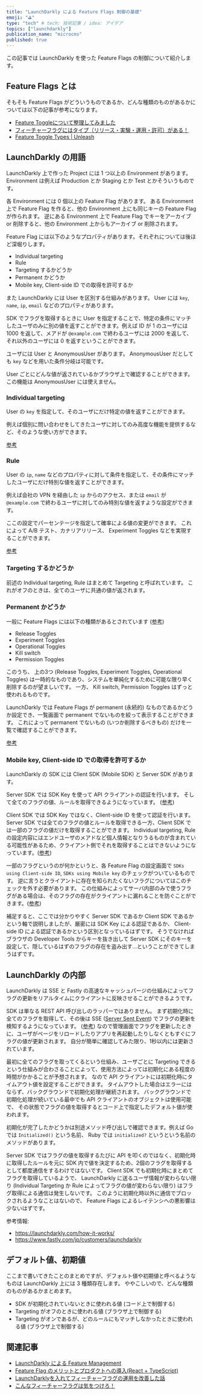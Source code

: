 ```yaml
---
title: "LaunchDarkly による Feature Flags 制御の基礎"
emoji: "⛳"
type: "tech" # tech: 技術記事 / idea: アイデア
topics: ["launchdarkly"]
publication_name: "microcms"
published: true
---
```


この記事では LaunchDarkly を使った Feature Flags の制御について紹介します。

## Feature Flags とは

そもそも Feature Flags がどういうものであるか、どんな種類のものがあるかについては以下の記事が参考になります。

- [Feature Toggleについて整理してみました](https://cabi99.hatenablog.com/entry/2019/10/21/144441)
- [フィーチャーフラグにはタイプ（リリース・実験・運用・許可）がある！](https://kakakakakku.hatenablog.com/entry/2022/02/01/102104)
- [Feature Toggle Types | Unleash](https://docs.getunleash.io/advanced/feature_toggle_types#feature-toggle-types)

## LaunchDarkly の用語

LaunchDarkly 上で作った Project には 1 つ以上の Environment があります。
Environment は例えば Production とか Staging とか Test とかそういうものです。

各 Environment には 0 個以上の Feature Flag があります。
ある Environment 上で Feature Flag を作ると、他の Environment 上にも同じキーの Feature Flag が作られます。
逆にある Environment 上で Feature Flag でキーをアーカイブ or 削除すると、他の Environment 上からもアーカイブ or 削除されます。

Feature Flag には以下のようなプロパティがあります。それぞれについては後ほど深堀りします。

- Individual targeting
- Rule
- Targeting するかどうか
- Permanent かどうか
- Mobile key, Client-side ID での取得を許可するか

また LaunchDarkly には User を区別する仕組みがあります。
User には `key`, `name`, `ip`, `email` などのプロパティがあります。

SDK でフラグを取得するときに User を指定することで、特定の条件にマッチしたユーザのみに別の値を返すことができます。例えば ID が 1 のユーザには 1000 を返して、メアドが `@example.com` で終わるユーザには 2000 を返して、それ以外のユーザには 0 を返すということができます。

ユーザには User と AnonymousUser があります。
AnonymousUser だとしても `key` などを用いた条件分岐は可能です。

User ごとにどんな値が返されているかブラウザ上で確認することができます。
この機能は AnonymousUser には使えません。

### Individual targeting

User の `key` を指定して、そのユーザにだけ特定の値を返すことができます。

例えば個別に問い合わせをしてきたユーザに対してのみ高度な機能を提供するなど、そのような使い方ができます。

[参考](https://docs.launchdarkly.com/home/flags/individual-targeting)

### Rule

User の `ip`, `name` などのプロパティに対して条件を指定して、その条件にマッチしたユーザにだけ特別な値を返すことができます。

例えば会社の VPN を経由した `ip` からのアクセス、または `email` が `@example.com` で終わるユーザに対してのみ特別な値を返すような設定ができます。

ここの設定でパーセンテージを指定して確率による値の変更ができます。
これによって A/B テスト、カナリアリリース、 Experiment Toggles などを実現することができます。

[参考](https://docs.launchdarkly.com/home/flags/targeting-rules)

### Targeting するかどうか

前述の Individual targeting, Rule はまとめて Targeting と呼ばれています。
これがオフのときは、全てのユーザに共通の値が返されます。

### Permanent かどうか

一般に Feature Flags には以下の種類があるとされています ([参考](https://docs.getunleash.io/advanced/feature_toggle_types#feature-toggle-types))

- Release Toggles
- Experiment Toggles
- Operational Toggles
- Kill switch
- Permission Toggles

このうち、 上の3つ (Release Toggles, Experiment Toggles, Operational Toggles) は一時的なものであり、システムを単純化するために可能な限り早く削除するのが望ましいです。
一方、 Kill switch, Permission Toggles はずっと使われるものです。

LaunchDarkly では Feature Flags が permanent (永続的) なものであるかどうか設定でき、一覧画面で permanent でないものを絞って表示することができます。
これによって permanent でないもの (いつか削除するべきもの) だけを一覧で確認することができます。

[参考](https://docs.launchdarkly.com/home/flags/settings#permanent-flags)

### Mobile key, Client-side ID での取得を許可するか

LaunchDarkly の SDK には Client SDK (Mobile SDK) と Server SDK があります。

Server SDK では SDK Key を使って API クライアントの認証を行います。
そして全てのフラグの値、ルールを取得できるようになっています。 ([参考](https://docs.launchdarkly.com/sdk/concepts/client-side-server-side#sdk-key))

Client SDK では SDK Key ではなく、Client-side ID を使って認証を行います。
Server SDK では全てのフラグの値とルールを取得できる一方、Client SDK では一部のフラグの値だけを取得することができます。
Individual targeting, Rule の設定内容にはエンドユーザのメアドなど個人情報となりうるものが含まれている可能性があるため、クライアント側でそれを取得することはできないようになっています。([参考](https://docs.launchdarkly.com/sdk/concepts/client-side-server-side#security))

一部のフラグというのが何かというと、各 Feature Flag の設定画面で `SDKs using Client-side ID`, `SDKs using Mobile key` のチェックがついているものです。
逆に言うとクライアントに存在を知られたくないフラグについてはこのチェックを外す必要があります。
この仕組みによってサーバ内部のみで使うフラグがある場合は、そのフラグの存在がクライアントに漏れることを防ぐことができます。([参考](https://docs.launchdarkly.com/sdk/concepts/client-side-server-side#client-side-id))

補足すると、ここでは分かりやすく Server SDK であるか Client SDK であるかという軸で説明しましたが、厳密には SDK Key による認証であるか、 Client-side ID による認証であるかという区別となっているはずです。
そうでなければブラウザの Developer Tools からキーを抜き出して Server SDK にそのキーを設定して、隠しているはずのフラグの存在を盗み出す…ということができてしまうはずです。

## LaunchDarkly の内部

LaunchDarkly は SSE と Fastly の高速なキャッシュパージの仕組みによってフラグの更新をリアルタイムにクライアントに反映させることができるようです。

SDK は単なる REST API 呼び出しのラッパーではありません。
まず初期化時に全てのフラグを取得して、その後は SSE ([Server Sent Event](https://developer.mozilla.org/ja/docs/Web/API/Server-sent_events/Using_server-sent_events)) でフラグの更新を検知するようになっています。 ([参考](https://docs.launchdarkly.com/sdk/concepts/getting-started#plan-for-a-large-initial-payload-from-the-streaming-endpoint))
なので管理画面でフラグを更新したときに、ユーザがページをリロードしたりアプリを再起動したりしなくともすぐにフラグの値が更新されます。
自分が簡単に確認してみた限り、1秒以内には更新されています。

最初に全てのフラグを取ってくるという仕組み、ユーザごとに Targeting できるという仕組みが合わさることによって、使用方法によっては初期化にある程度の時間がかかることが予想されます。
なので API クライアントには初期化時にタイムアウト値を設定することができます。
タイムアウトした場合はエラーにはならず、バックグラウンドで初期化処理が継続されます。
バックグラウンドで初期化処理が続いている最中でも API クライアントのオブジェクトは使用可能で、 その状態でフラグの値を取得するとコード上で指定したデフォルト値が使われます。

初期化が完了したかどうかは別途メソッド呼び出しで確認できます。例えば Go では `Initialized()` という名前、 Ruby では `initialized?` というという名前のメソッドがあります。

Server SDK ではフラグの値を取得するたびに API を叩くのではなく、初期化時に取得したルールを元に SDK 内で値を決定するため、2個のフラグを取得するとして都度通信をするわけではないです。
Client SDK でも初期化時にまとめてフラグを取得しているようで、 LaunchDarkly に送るユーザ情報が変わらない限り (Individual Targeting か Rule によってフラグの値が変わらない限り) はフラグ取得による通信は発生しないです。
このように初期化時以外に通信でブロックされるようなことはないので、 Feature Flags によるレイテンシへの悪影響は少ないはずです。

参考情報:

- <https://launchdarkly.com/how-it-works/>
- <https://www.fastly.com/jp/customers/launchdarkly>

## デフォルト値、初期値

ここまで書いてきたことのまとめですが、デフォルト値や初期値と呼べるようなものは LaunchDarkly 上には 3 種類存在します。
ややこしいので、どんな種類のものがあるかまとめます。

- SDK が初期化されていないときに使われる値 (コード上で制御する)
- Targeting がオフのときに使われる値 (ブラウザ上で制御する)
- Targeting がオンであるが、どのルールにもマッチしなかったときに使われる値 (ブラウザ上で制御する)

## 関連記事

- [LaunchDarkly による Feature Management](https://blog.studysapuri.jp/entry/2020/01/14/080000)
- [Feature Flag のメリットとプロダクトへの導入(React + TypeScript)](https://zenn.dev/kyoncy/articles/18da09f64dbc0d)
- [LaunchDarklyを入れてフィーチャーフラグの運用を改善した話](https://techblog.gaudiy.com/entry/2021/12/08/135920)
- [こんなフィーチャーフラグは気をつけろ！](https://blog.torut.tokyo/entry/2022/05/03/172348)
